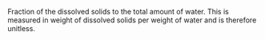 ﻿Fraction of the dissolved solids to the total amount of water. This is measured in weight of dissolved solids per weight of water and is therefore unitless.
